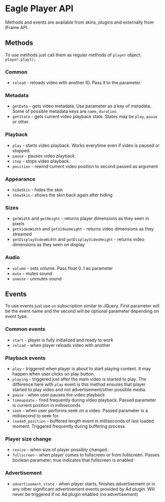# Eagle Player API

Methods and events are available from skins, plugins and externally from IFrame API. 

## Methods

To use methods just call them as regular methods of `player` object: `player.play();`

### Common

* `reload` - reloads video with another ID. Pass it to the parameter.

### Metadata

* `getData` - gets video metadata. Use parameter as a key of metadata. Some of possible metadata keys are `name`, `duration`.
* `getState` - gets current video playback state. States may be `play`, `pause` or other.

### Playback

* `play` - starts video playback. Works everytime even if video is paused or stopped.
* `pause` - pauses video playback.
* `stop` - stops video playback.
* `position` - rewind current video position to second passed as argument

### Appearance

* `hideSkin` - hides the skin
* `showSkin` - shows the skin back again after hiding

### Sizes

* `getWidth` and `getHeight` - returns player dimensions as they seen in pixels
* `getVideoWidth` and `getVideoHeight` - returns video dimensions as they streamed
* `getDisplayVideoWidth` and `getDisplayVideoHeight` - returns video dimensions as they seen on display

### Audio

* `volume` - sets volume. Pass float 0..1 as parameter
* `mute` - mutes sound
* `unmute` - unmutes sound

## Events

To use events just use `on` subscription similar to JQuery. First parameter will be the event name and the second will be optional parameter depending on event type.

### Common events

* `start` - player is fully initialized and ready to work
* `reload` - when player reloads video with another

### Playback events

* `play` - triggered when player is about to start playing content. It may happen when user clicks on play button.
* `playing` - triggered just after the main video is started to play. The difference here with `play` event is this method ensures that player started to play video and not advertisement/other possible media.
* `pause` - when user pauses the video playback
* `timeupdate` - fired frequently during video playback. Passed parameter is current position in milliseconds
* `seek` - when user performs seek on a video. Passed parameter is a millisecond to seek for.
* `loaded_position` - buffered length event in milliseconds of last loaded moment. Triggered frequently during buffering process.

### Player size change

* `resize` - when size of player possibly changed.
* `fullscreen` - when player comes to fullscreen or from fullscreen. Passes boolean parameter, true indicates that fullscreen is enabled
 
### Advertisement

* `advertisement_state` - when player starts, finishes advertisement or in any other significant advertisement events provided by Ad plugin. Will never be triggered if no Ad plugin enabled (no advertisement)

